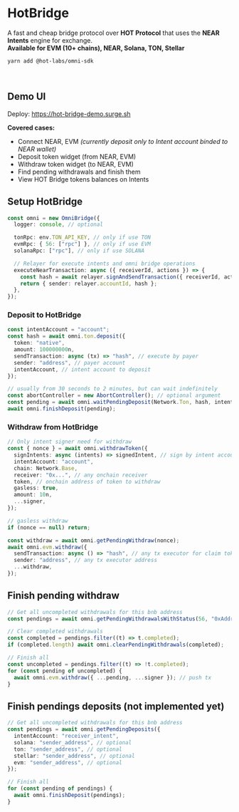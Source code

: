 # HotBridge

A fast and cheap bridge protocol over **HOT Protocol** that uses the **NEAR Intents** engine for exchange.<br/>
**Available for EVM (10+ chains), NEAR, Solana, TON, Stellar**

`yarn add @hot-labs/omni-sdk`

<br />

## Demo UI

Deploy: https://hot-bridge-demo.surge.sh

**Covered cases:**

- Connect NEAR, EVM _(currently deposit only to Intent account binded to NEAR wallet)_
- Deposit token widget (from NEAR, EVM)
- Withdraw token widget (to NEAR, EVM)
- Find pending withdrawals and finish them
- View HOT Bridge tokens balances on Intents

## Setup HotBridge

```ts
const omni = new OmniBridge({
  logger: console, // optional

  tonRpc: env.TON_API_KEY, // only if use TON
  evmRpc: { 56: ["rpc"] }, // only if use EVM
  solanaRpc: ["rpc"], // only if use SOLANA

  // Relayer for execute intents and omni bridge operations
  executeNearTransaction: async ({ receiverId, actions }) => {
    const hash = await relayer.signAndSendTransaction({ receiverId, actions }).
    return { sender: relayer.accountId, hash };
  },
});

```

### Deposit to HotBridge

```ts
const intentAccount = "account";
const hash = await omni.ton.deposit({
  token: "native",
  amount: 100000000n,
  sendTransaction: async (tx) => "hash", // execute by payer
  sender: "address", // payer account
  intentAccount, // intent account to deposit
});

// usually from 30 seconds to 2 minutes, but can wait indefinitely
const abortController = new AbortController(); // optional argument
const pending = await omni.waitPendingDeposit(Network.Ton, hash, intentAccount, abortController.signal);
await omni.finishDeposit(pending);
```

### Withdraw from HotBridge

```ts
// Only intent signer need for withdraw
const { nonce } = await omni.withdrawToken({
  signIntents: async (intents) => signedIntent, // sign by intent account with omni balance
  intentAccount: "account",
  chain: Network.Base,
  receiver: "0x...", // any onchain receiver
  token, // onchain address of token to withdraw
  gasless: true,
  amount: 10n,
  ...signer,
});

// gasless withdraw
if (nonce == null) return;

const withdraw = await omni.getPendingWithdraw(nonce);
await omni.evm.withdraw({
  sendTransaction: async () => "hash", // any tx executor for claim tokens for receiver
  sender: "address", // any tx executor address
  ...withdraw,
});
```

## Finish pending withdraw

```ts
// Get all uncompleted withdrawals for this bnb address
const pendings = await omni.getPendingWithdrawalsWithStatus(56, "0xAddress");

// Clear completed withdrawals
const completed = pendings.filter((t) => t.completed);
if (completed.length) await omni.clearPendingWithdrawals(completed);

// Finish all
const uncompleted = pendings.filter((t) => !t.completed);
for (const pending of uncompleted) {
  await omni.evm.withdraw({ ...pending, ...signer }); // push tx
}
```

## Finish pendings deposits (not implemented yet)

```ts
// Get all uncompleted withdrawals for this bnb address
const pendings = await omni.getPendingDeposits({
  intentAccount: "receiver_intent",
  solana: "sender_address", // optional
  ton: "sender_address", // optional
  stellar: "sender_address", // optional
  evm: "sender_address", // optional
});

// Finish all
for (const pending of pendings) {
  await omni.finishDeposit(pendings);
}
```
